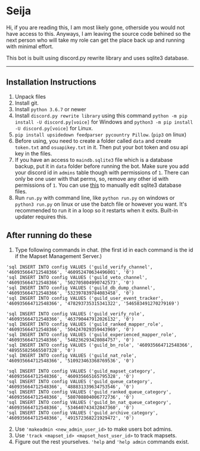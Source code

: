 # Seija
Hi, if you are reading this, I am most likely gone, otherside you would not have access to this.
Anyways, I am leaving the source code behined so the next person who will take my role can get the place back up and running with minimal effort. 

This bot is built using discord.py rewrite library and uses sqlite3 database.

---

## Installation Instructions

1. Unpack files
2. Install git.
3. Install `python 3.6.7` or newer
4. Install `discord.py rewrite library` using this command `python -m pip install -U discord.py[voice]` for Windows and `python3 -m pip install -U discord.py[voice]` for Linux.
5. `pip install upsidedown feedparser pycountry Pillow`. (`pip3` on linux)
6. Before using, you need to create a folder called `data` and create `token.txt` and `osuapikey.txt` in it. Then put your bot token and osu api key in the files. 
7. If you have an access to `maindb.sqlite3` file which is a database backup, put it in `data` folder before running the bot. Make sure you add your discord id in `admins` table though with permissions of `1`. There can only be one user with that perms, so, remove any other id with permissions of `1`. You can use [this](https://sqlitebrowser.org/) to manually edit sqlite3 database files.
8. Run `run.py` with command line, like `python run.py` on windows or `python3 run.py` on linux or use the batch file or however you want. It's recommended to run it in a loop so it restarts when it exits. Built-in updater requires this.

## After running do these

1. Type following commands in chat. (the first id in each command is the id if the Mapset Management Server.)
```
'sql INSERT INTO config VALUES ('guild_verify_channel', '460935664712548366', '460952470634496001', '0')
'sql INSERT INTO config VALUES ('guild_veto_channel', '460935664712548366', '502705804990742573', '0')
'sql INSERT INTO config VALUES ('guild_db_dump_channel', '460935664712548366', '532397839784083458', '0')
'sql INSERT INTO config VALUES ('guild_user_event_tracker', '460935664712548366', '478293735315341322', '546583491270279169')

'sql INSERT INTO config VALUES ('guild_verify_role', '460935664712548366', '463790447912026132', '0')
'sql INSERT INTO config VALUES ('guild_ranked_mapper_role', '460935664712548366', '504247029359443969', '0')
'sql INSERT INTO config VALUES ('guild_experienced_mapper_role', '460935664712548366', '548236293428084757', '0')
'sql INSERT INTO config VALUES ('guild_bn_role', '460935664712548366', '489555825665507328', '0')
'sql INSERT INTO config VALUES ('guild_nat_role', '460935664712548366', '510923463368769536', '0')

'sql INSERT INTO config VALUES ('guild_mapset_category', '460935664712548366', '460935665165795328', '0')
'sql INSERT INTO config VALUES ('guild_queue_category', '460935664712548366', '488831339634753546', '0')
'sql INSERT INTO config VALUES ('guild_ranked_queue_category', '460935664712548366', '580708804006772736', '0')
'sql INSERT INTO config VALUES ('guild_bn_nat_queue_category', '460935664712548366', '534640743432847360', '0')
'sql INSERT INTO config VALUES ('guild_archive_category', '460935664712548366', '491572368221929472', '0')
```
2. Use `'makeadmin <new_admin_user_id>` to make users bot admins.
3. Use `'track <mapset_id> <mapset_host_user_id>` to track mapsets.
4. Figure out the rest yourselves. `'help` and `'help admin` commands exist.
